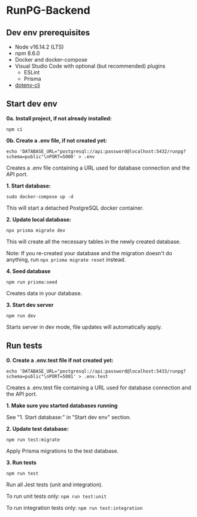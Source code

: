 # RunPG-Backend

## Dev env prerequisites
- Node v16.14.2 (LTS)
- npm 8.6.0
- Docker and docker-compose
- Visual Studio Code with optional (but recommended) plugins
  - ESLint
  - Prisma
- [dotenv-cli](https://www.npmjs.com/package/dotenv-cli)

## Start dev env
**0a. Install project, if not already installed:**
```
npm ci
```

**0b. Create a .env file, if not created yet:**
```
echo 'DATABASE_URL="postgresql://api:password@localhost:5432/runpg?schema=public"\nPORT=5000' > .env
```
Creates a .env file containing a URL used for database connection and the API port.

**1. Start database:**
```
sudo docker-compose up -d
```
This will start a detached PostgreSQL docker container.

**2. Update local database:**
```
npx prisma migrate dev
```
This will create all the necessary tables in the newly created database.

Note: If you re-created your database and the migration doesn't do anything, run `npx prisma migrate reset` instead.

**4. Seed database**
```
npm run prisma:seed
```
Creates data in your database.

**3. Start dev server**
```
npm run dev
```
Starts server in dev mode, file updates will automatically apply.

## Run tests
**0. Create a .env.test file if not created yet:**
```
echo 'DATABASE_URL="postgresql://api:password@localhost:5433/runpg?schema=public"\nPORT=5001' > .env.test
```
Creates a .env.test file containing a URL used for database connection and the API port.

**1. Make sure you started databases running**

See "1. Start database:" in "Start dev env" section.

**2. Update test database:**
```
npm run test:migrate
```
Apply Prisma migrations to the test database.

**3. Run tests**
```
npm run test
```
Run all Jest tests (unit and integration).

To run unit tests only: `npm run test:unit`

To run integration tests only: `npm run test:integration`
